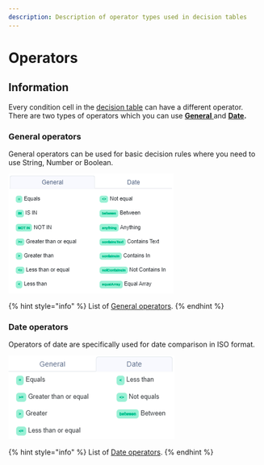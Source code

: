 ```yaml
---
description: Description of operator types used in decision tables
---
```


# Operators

## Information

Every condition cell in the [decision table](../decision-table-designer.md) can have a different operator. There are two types of operators which you can use [**General** ](general-operators.md)and [**Date**](date-operators.md)**.**

### General operators

General operators can be used for basic decision rules where you need to use String, Number or Boolean.

![](../../.gitbook/assets/image%20%28100%29.png)

{% hint style="info" %}
List of [General operators](general-operators.md).
{% endhint %}

### Date operators

Operators of date are specifically used for date comparison in ISO format.

![](../../.gitbook/assets/image%20%2834%29.png)

{% hint style="info" %}
List of [Date operators](date-operators.md).
{% endhint %}

